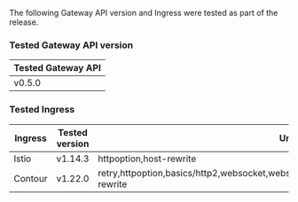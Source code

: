 <!--
  This documentation is inserted in release note for each release.
  All variables are defined in .
-->

The following Gateway API version and Ingress were tested as part of the release.

### Tested Gateway API version

| Tested Gateway API       |
| ------------------------ |
| v0.5.0 |

### Tested Ingress

| Ingress | Tested version          | Unavailable features           |
| ------- | ----------------------- | ------------------------------ |
| Istio   | v1.14.3     | httpoption,host-rewrite   |
| Contour | v1.22.0    | retry,httpoption,basics/http2,websocket,websocket/split,grpc,grpc/split,visibility/path,visibility,update,host-rewrite |
